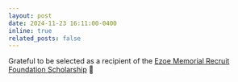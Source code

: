 ```yaml
---
layout: post
date: 2024-11-23 16:11:00-0400
inline: true
related_posts: false
---
```


Grateful to be selected as a recipient of the [Ezoe Memorial Recruit Foundation Scholarship](https://www.recruit-foundation.org/en/) :cherry_blossom: